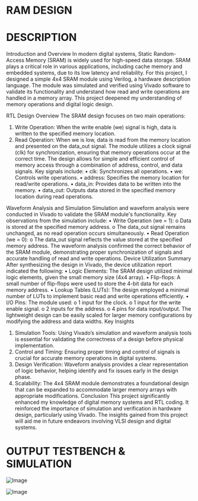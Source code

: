 #  RAM DESIGN



# DESCRIPTION 
   Introduction and Overview
In modern digital systems, Static Random-Access Memory (SRAM) is widely used for high-speed data storage. SRAM plays a critical role in various applications, including cache memory and embedded systems, due to its low latency and reliability. For this project, I designed a simple 4x4 SRAM module using Verilog, a hardware description language. The module was simulated and verified using Vivado software to validate its functionality and understand how read and write operations are handled in a memory array. This project deepened my understanding of memory operations and digital logic design.

 

RTL Design Overview
The SRAM design focuses on two main operations:
1.	Write Operation: When the write enable (we) signal is high, data is written to the specified memory location.
2.	Read Operation: When we is low, data is read from the memory location and presented on the data_out signal.
The module utilizes a clock signal (clk) for synchronization, ensuring that memory operations occur at the correct time. The design allows for simple and efficient control of memory access through a combination of address, control, and data signals. Key signals include:
•	clk: Synchronizes all operations.
•	we: Controls write operations.
•	address: Specifies the memory location for read/write operations.
•	data_in: Provides data to be written into the memory.
•	data_out: Outputs data stored in the specified memory location during read operations.

 

Waveform Analysis and Simulation
Simulation and waveform analysis were conducted in Vivado to validate the SRAM module's functionality. Key observations from the simulation include:
•	Write Operation (we = 1):
o	Data is stored at the specified memory address.
o	The data_out signal remains unchanged, as no read operation occurs simultaneously.
•	Read Operation (we = 0):
o	The data_out signal reflects the value stored at the specified memory address.
The waveform analysis confirmed the correct behavior of the SRAM module, demonstrating proper synchronization of signals and accurate handling of read and write operations.
Device Utilization Summary
After synthesizing the design in Vivado, the device utilization report indicated the following:
•	Logic Elements: The SRAM design utilized minimal logic elements, given the small memory size (4x4 array).
•	Flip-flops: A small number of flip-flops were used to store the 4-bit data for each memory address.
•	Lookup Tables (LUTs): The design employed a minimal number of LUTs to implement basic read and write operations efficiently.
•	I/O Pins: The module used:
o	1 input for the clock.
o	1 input for the write enable signal.
o	2 inputs for the address.
o	4 pins for data input/output.
The lightweight design can be easily scaled for larger memory configurations by modifying the address and data widths.
Key Insights
1.	Simulation Tools: Using Vivado’s simulation and waveform analysis tools is essential for validating the correctness of a design before physical implementation.
2.	Control and Timing: Ensuring proper timing and control of signals is crucial for accurate memory operations in digital systems.
3.	Design Verification: Waveform analysis provides a clear representation of logic behavior, helping identify and fix issues early in the design phase.
4.	Scalability: The 4x4 SRAM module demonstrates a foundational design that can be expanded to accommodate larger memory arrays with appropriate modifications.
Conclusion
This project significantly enhanced my knowledge of digital memory systems and RTL coding. It reinforced the importance of simulation and verification in hardware design, particularly using Vivado. The insights gained from this project will aid me in future endeavors involving VLSI design and digital systems.

# OUTPUT TESTBENCH & SIMULATION 

![Image](https://github.com/user-attachments/assets/ff868b8e-d63b-4e7b-af7f-c89a7b3a208b)

![Image](https://github.com/user-attachments/assets/78fbe3c4-1974-448a-a570-e5e63a6219b2)
